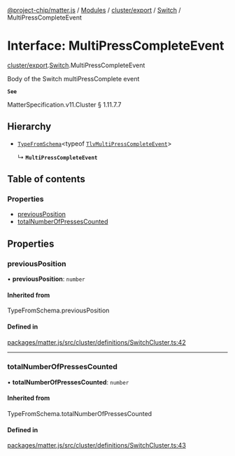 [@project-chip/matter.js](../README.md) / [Modules](../modules.md) / [cluster/export](../modules/cluster_export.md) / [Switch](../modules/cluster_export.Switch.md) / MultiPressCompleteEvent

# Interface: MultiPressCompleteEvent

[cluster/export](../modules/cluster_export.md).[Switch](../modules/cluster_export.Switch.md).MultiPressCompleteEvent

Body of the Switch multiPressComplete event

**`See`**

MatterSpecification.v11.Cluster § 1.11.7.7

## Hierarchy

- [`TypeFromSchema`](../modules/tlv_export.md#typefromschema)\<typeof [`TlvMultiPressCompleteEvent`](../modules/cluster_export.Switch.md#tlvmultipresscompleteevent)\>

  ↳ **`MultiPressCompleteEvent`**

## Table of contents

### Properties

- [previousPosition](cluster_export.Switch.MultiPressCompleteEvent.md#previousposition)
- [totalNumberOfPressesCounted](cluster_export.Switch.MultiPressCompleteEvent.md#totalnumberofpressescounted)

## Properties

### previousPosition

• **previousPosition**: `number`

#### Inherited from

TypeFromSchema.previousPosition

#### Defined in

[packages/matter.js/src/cluster/definitions/SwitchCluster.ts:42](https://github.com/project-chip/matter.js/blob/0c058ae17fdba4c0b89b8b13c309011d51782299/packages/matter.js/src/cluster/definitions/SwitchCluster.ts#L42)

___

### totalNumberOfPressesCounted

• **totalNumberOfPressesCounted**: `number`

#### Inherited from

TypeFromSchema.totalNumberOfPressesCounted

#### Defined in

[packages/matter.js/src/cluster/definitions/SwitchCluster.ts:43](https://github.com/project-chip/matter.js/blob/0c058ae17fdba4c0b89b8b13c309011d51782299/packages/matter.js/src/cluster/definitions/SwitchCluster.ts#L43)
